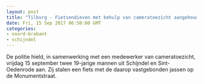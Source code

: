 ```yaml
---
layout: post
title: "Tilburg - Fietsendieven met behulp van cameratoezicht aangehouden"
date: Fri, 15 Sep 2017 06:50:00 GMT
categories: 
- noord-brabant 
- schijndel 
---
```


De politie hield, in samenwerking met een medewerker van cameratoezicht, vrijdag 15 september twee 19-jarige mannen uit Schijndel en Sint-Oedenrode aan. Zij stalen een fiets met de daarop vastgebonden jassen op de Monumentstraat.
